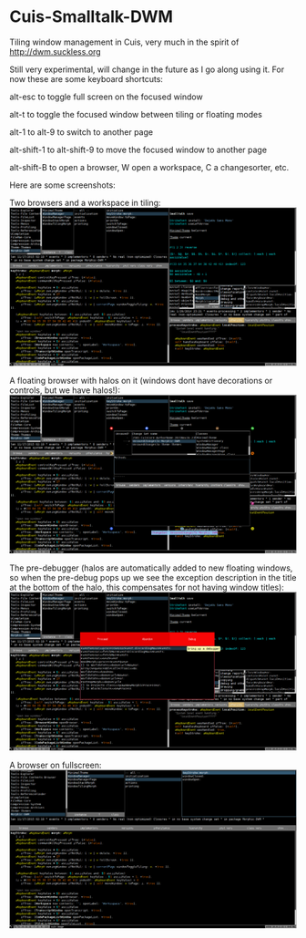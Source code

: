 # Cuis-Smalltalk-DWM
Tiling window management in Cuis, very much in the spirit of http://dwm.suckless.org

Still very experimental, will change in the future as I go along using it. For now these are some keyboard shortcuts:

alt-esc to toggle full screen on the focused window

alt-t to toggle the focused window between tiling or floating modes

alt-1 to alt-9 to switch to another page

alt-shift-1 to alt-shift-9 to move the focused window to another page

alt-shift-B to open a browser, W open a workspace, C a changesorter, etc.

Here are some screenshots:

Two browsers and a workspace in tiling:
![alt tag](https://raw.githubusercontent.com/len/Cuis-Smalltalk-DWM/master/screenshots/dwm-0.png)

A floating browser with halos on it (windows dont have decorations or controls, but we have halos!):
![alt tag](https://raw.githubusercontent.com/len/Cuis-Smalltalk-DWM/master/screenshots/dwm-1.png)

The pre-debugger (halos are automatically added to new floating windows, so when the pre-debug pops up we see the exception description in the title at the bottom of the halo, this compensates for not having window titles):
![alt tag](https://raw.githubusercontent.com/len/Cuis-Smalltalk-DWM/master/screenshots/dwm-2.png)

A browser on fullscreen:
![alt tag](https://raw.githubusercontent.com/len/Cuis-Smalltalk-DWM/master/screenshots/dwm-3.png)
